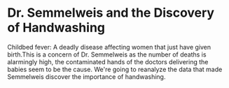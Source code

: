 # Dr. Semmelweis and the Discovery of Handwashing
Childbed fever: A deadly disease affecting women that just have given birth.This is a concern of Dr. Semmelweis as the number of deaths is alarmingly high, the contaminated hands of the doctors delivering the babies seem to be the cause. 
We're going to reanalyze the data that made Semmelweis discover the importance of handwashing.
